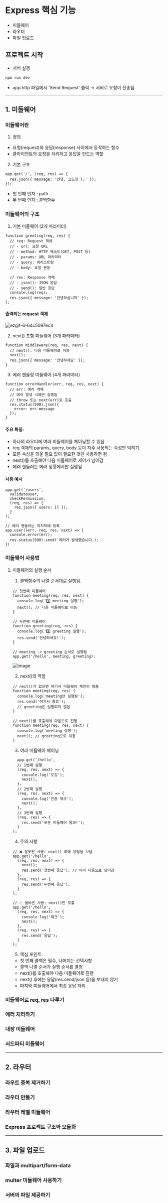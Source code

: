 # Express 핵심 기능

- 미들웨어
- 라우터
- 파일 업로드

## 프로젝트 시작

- 서버 실행
```
npm run dev
```

- app.http 파일에서 'Send Request' 클릭
→ 서버로 요청이 전송됨.

-----

## 1. 미들웨어

### 미들웨어란
1) 정의
- 요청(request)와 응답(response) 사이에서 동작하는 함수
- 클라이언트의 요청을 처리하고 응답을 만드는 역할

2) 기본 구조
```
app.get('/', (req, res) => {
  res.json({ message: '안녕, 코드잇 (;' });
});
```
- 첫 번째 인자 : path
- 두 번째 인자 : 콜백함수


### 미들웨어의 구조

1) 기본 미들웨어 (2개 파라미터)
```
function greeting(req, res) {
  // req: Request 객체
  // - url: 요청 URL
  // - method: HTTP 메소드(GET, POST 등)
  // - params: URL 파라미터
  // - query: 쿼리스트링
  // - body: 요청 본문
  
  // res: Response 객체
  // - json(): JSON 응답
  // - send(): 일반 응답
  console.log(req);
  res.json({ message: '안녕하십니까' });
};
```

#### 출력되는 request 객체
![ezgif-6-64c5097ec4](https://github.com/user-attachments/assets/39e26a7c-bf1f-4379-9c26-680a7e62ca63)

2) next() 포함 미들웨어 (3개 파라미터)

```
function middleware(req, res, next) {
  // next(): 다음 미들웨어로 이동
  next();
  res.json({ message: '안녕하세요' });
}
```

3) 에러 핸들링 미들웨어 (4개 파라미터)
```
function errorHandler(err, req, res, next) {
  // err: 에러 객체
  // 에러 발생 시에만 실행됨
  // throw 또는 next(err)로 호출
  res.status(500).json({ 
    error: err.message 
  });
}
```

#### 주요 특징:
- 하나의 라우터에 여러 미들웨어를 체이닝할 수 있음
- req 객체의 params, query, body 등이 자주 사용되는 속성만 익히기
- 모든 속성을 외울 필요 없이 필요한 것만 사용하면 됨
- next()를 호출해야 다음 미들웨어로 제어가 넘어감
- 에러 핸들러는 에러 상황에서만 실행됨

#### 사용 예시
```
app.get('/users', 
  validateUser,
  checkPermission,
  (req, res) => {
    res.json({ users: [] });
  }
);

// 에러 핸들러는 마지막에 등록
app.user((err, req, res, next) => {
  console.error(err);
  res.status(500).send('에러가 발생했습니다.);
})
```

### 미들웨어 사용법

1. 미들웨어의 실행 순서
    1) 콜백함수의 나열 순서대로 실행됨.
    ```
    // 첫번째 미들웨어
    function meeting(req, res, next) {
      console.log('1️⃣ meeting 실행');
      next(); // 다음 미들웨어로 이동
    }

    // 두번째 미들웨어
    function greeting(req, res) {
      console.log('2️⃣ greeting 실행');
      res.send('안녕하세요!');
    }

    // meeting -> greeting 순서로 실행됨
    app.get('/hello', meeting, greeting);
    ```
    ![image](https://github.com/user-attachments/assets/1495a776-396c-4619-b11b-d9a7e6a8de54)

    2) next()의 역할
    ```
    // next()가 없으면 여기서 미들웨어 체인이 멈춤
    function meeting(req, res) {
      console.log('meeting만 실행됨');
      res.send('여기서 종료');
      // greeting은 실행되지 않음
    }

    // next()를 호출해야 다음으로 진행
    function meeting(req, res, next) {
      console.log('meeting 실행');
      next(); // greeting으로 이동
    }
    ```
    3) 여러 미들웨어 체이닝
    ```
      app.get('/hello',
      // 1번째 실행
      (req, res, next) => {
        console.log('로깅');
        next();
      },
      // 2번째 실행
      (req, res, next) => {
        console.log('인증 체크');
        next();
      },
      // 3번째 실행
      (req, res) => {
        res.send('모든 미들웨어 통과!');
      }
    );
    ```
    4) 주의 사항
    ```
    // ❌ 잘못된 사용: next() 후에 응답을 보냄
    app.get('/hello', 
      (req, res, next) => {
        next();
        res.send('첫번째 응답'); // 이미 다음으로 넘어감
      },
      (req, res) => {
        res.send('두번째 응답');
      }
    );

    // ✅ 올바른 사용: next()만 호출
    app.get('/hello',
      (req, res, next) => {
        console.log('체크');
        next();
      },
      (req, res) => {
        res.send('응답');
      }
    );
    ```
    5) 핵심 포인트:
      - 첫 번째 콜백은 필수, 나머지는 선택사항
      - 콜백 나열 순서가 실행 순서를 결정
      - next()를 호출해야 다음 미들웨어로 진행
      - next() 후에는 응답(res.send/json 등)을 보내지 않기
      - 마지막 미들웨어에서 최종 응답 처리

### 미들웨어로 req, res 다루기




### 에러 처리하기




### 내장 미들웨어




### 서드파티 미들웨어




-----

## 2. 라우터

### 라우트 중복 제거하기

### 라우터 만들기

### 라우터 레벨 미들웨어

### Express 프로젝트 구조와 모듈화

-----

## 3. 파일 업로드

### 파일과 multipart/form-data

### multer 미들웨어 사용하기

### 서버의 파일 제공하기